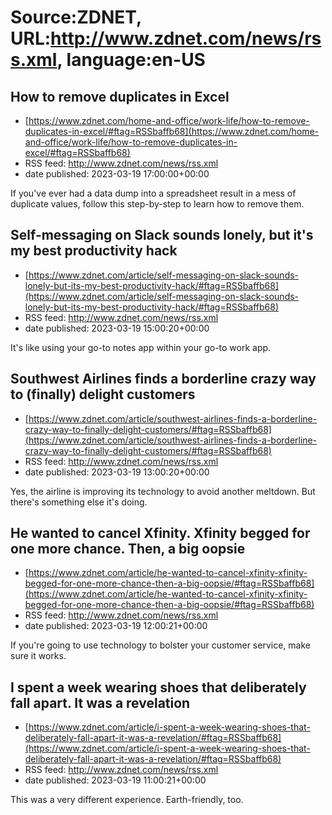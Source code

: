 # Source:ZDNET, URL:http://www.zdnet.com/news/rss.xml, language:en-US

## How to remove duplicates in Excel
 - [https://www.zdnet.com/home-and-office/work-life/how-to-remove-duplicates-in-excel/#ftag=RSSbaffb68](https://www.zdnet.com/home-and-office/work-life/how-to-remove-duplicates-in-excel/#ftag=RSSbaffb68)
 - RSS feed: http://www.zdnet.com/news/rss.xml
 - date published: 2023-03-19 17:00:00+00:00

If you've ever had a data dump into a spreadsheet result in a mess of duplicate values, follow this step-by-step to learn how to remove them.

## Self-messaging on Slack sounds lonely, but it's my best productivity hack
 - [https://www.zdnet.com/article/self-messaging-on-slack-sounds-lonely-but-its-my-best-productivity-hack/#ftag=RSSbaffb68](https://www.zdnet.com/article/self-messaging-on-slack-sounds-lonely-but-its-my-best-productivity-hack/#ftag=RSSbaffb68)
 - RSS feed: http://www.zdnet.com/news/rss.xml
 - date published: 2023-03-19 15:00:20+00:00

It's like using your go-to notes app within your go-to work app.

## Southwest Airlines finds a borderline crazy way to (finally) delight customers
 - [https://www.zdnet.com/article/southwest-airlines-finds-a-borderline-crazy-way-to-finally-delight-customers/#ftag=RSSbaffb68](https://www.zdnet.com/article/southwest-airlines-finds-a-borderline-crazy-way-to-finally-delight-customers/#ftag=RSSbaffb68)
 - RSS feed: http://www.zdnet.com/news/rss.xml
 - date published: 2023-03-19 13:00:20+00:00

Yes, the airline is improving its technology to avoid another meltdown. But there's something else it's doing.

## He wanted to cancel Xfinity. Xfinity begged for one more chance. Then, a big oopsie
 - [https://www.zdnet.com/article/he-wanted-to-cancel-xfinity-xfinity-begged-for-one-more-chance-then-a-big-oopsie/#ftag=RSSbaffb68](https://www.zdnet.com/article/he-wanted-to-cancel-xfinity-xfinity-begged-for-one-more-chance-then-a-big-oopsie/#ftag=RSSbaffb68)
 - RSS feed: http://www.zdnet.com/news/rss.xml
 - date published: 2023-03-19 12:00:21+00:00

If you're going to use technology to bolster your customer service, make sure it works.

## I spent a week wearing shoes that deliberately fall apart. It was a revelation
 - [https://www.zdnet.com/article/i-spent-a-week-wearing-shoes-that-deliberately-fall-apart-it-was-a-revelation/#ftag=RSSbaffb68](https://www.zdnet.com/article/i-spent-a-week-wearing-shoes-that-deliberately-fall-apart-it-was-a-revelation/#ftag=RSSbaffb68)
 - RSS feed: http://www.zdnet.com/news/rss.xml
 - date published: 2023-03-19 11:00:21+00:00

This was a very different experience. Earth-friendly, too.


